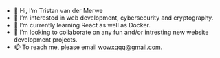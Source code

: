 - 👋 Hi, I’m Tristan van der Merwe
- 👀 I’m interested in web development, cybersecurity and cryptography.
- 🌱 I’m currently learning React as well as Docker.
- 💞️ I’m looking to collaborate on any fun and/or intresting new website development projects.
- 📫 To reach me, please email wowxqqq@gmail.com.

<!---
Wowxqqqq/Wowxqqqq is a ✨ special ✨ repository because its `README.md` (this file) appears on your GitHub profile.
You can click the Preview link to take a look at your changes.
--->
